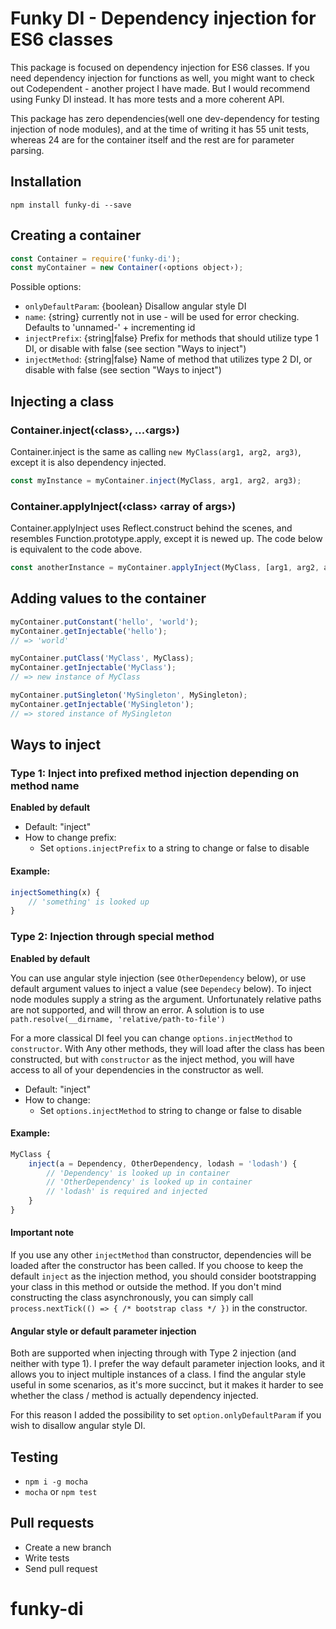 Funky DI - Dependency injection for ES6 classes
===============================================

This package is focused on dependency injection for
ES6 classes. If you need dependency injection for
functions as well, you might want to check out
Codependent - another project I have made.
But I would recommend using Funky DI instead.
It has more tests and a more coherent API.

This package has zero dependencies(well one dev-dependency
for testing injection of node modules), and at the time
of writing it has 55 unit tests, whereas 24 are for the
container itself and the rest are for parameter parsing.

Installation
------------

`npm install funky-di --save`

Creating a container
--------------------

```javascript
const Container = require('funky-di');
const myContainer = new Container(‹options object›);
```

Possible options:
* `onlyDefaultParam`: {boolean} Disallow angular style DI
* `name`: {string} currently not in use - will be used for error checking. Defaults to 'unnamed-' + incrementing id
* `injectPrefix`: {string|false} Prefix for methods that should utilize type 1 DI, or disable with false (see section "Ways to inject")
* `injectMethod`: {string|false} Name of method that utilizes type 2 DI, or disable with false (see section "Ways to inject")

Injecting a class
-----------------

### Container.inject(‹class›, ...‹args›)

Container.inject is the same as calling `new MyClass(arg1, arg2, arg3)`,
except it is also dependency injected.

```javascript
const myInstance = myContainer.inject(MyClass, arg1, arg2, arg3);
```

### Container.applyInject(‹class› ‹array of args›)

Container.applyInject uses Reflect.construct behind the scenes,
and resembles Function.prototype.apply, except it is newed up.
The code below is equivalent to the code above.

```javascript
const anotherInstance = myContainer.applyInject(MyClass, [arg1, arg2, arg3]);
```

Adding values to the container
------------------------------

```javascript
myContainer.putConstant('hello', 'world');
myContainer.getInjectable('hello');
// => 'world'

myContainer.putClass('MyClass', MyClass);
myContainer.getInjectable('MyClass');
// => new instance of MyClass

myContainer.putSingleton('MySingleton', MySingleton);
myContainer.getInjectable('MySingleton');
// => stored instance of MySingleton
```

Ways to inject
--------------

### Type 1: Inject into prefixed method injection depending on method name

**Enabled by default**

* Default: "inject"
* How to change prefix:
    * Set `options.injectPrefix` to a string to change or false to disable

#### Example:
```javascript
injectSomething(x) {
    // 'something' is looked up
}
```

### Type 2: Injection through special method

**Enabled by default**

You can use angular style injection (see `OtherDependency` below),
or use default argument values to inject a value (see `Dependecy` below).
To inject node modules supply a string as the argument. Unfortunately
relative paths are not supported, and will throw an error.
A solution is to use `path.resolve(__dirname, 'relative/path-to-file')`

For a more classical DI feel you can change `options.injectMethod` to
`constructor`. With Any other methods, they will load after the class
has been constructed, but with `constructor` as the inject method,
you will have access to all of your dependencies in the constructor
as well.

* Default: "inject"
* How to change:
    * Set `options.injectMethod` to string to change or false to disable

#### Example:
```javascript
MyClass {
    inject(a = Dependency, OtherDependency, lodash = 'lodash') {
        // 'Dependency' is looked up in container
        // 'OtherDependency' is looked up in container
        // 'lodash' is required and injected
    }
}
```

#### Important note

If you use any other `injectMethod` than constructor,
dependencies will be loaded after the constructor has been
called. If you choose to keep the default `inject` as the
injection method, you should consider bootstrapping your
class in this method or outside the method. If you don't
mind constructing the class asynchronously, you can simply
call `process.nextTick(() => { /* bootstrap class */ })`
in the constructor.

#### Angular style or default parameter injection

Both are supported when injecting through with Type 2
injection (and neither with type 1). I prefer the way
default parameter injection looks, and it allows you
to inject multiple instances of a class. I find
the angular style useful in some scenarios, as it's
more succinct, but it makes it harder to see whether
the class / method is actually dependency injected.

For this reason I added the possibility to set
`option.onlyDefaultParam` if you wish to disallow
angular style DI.

Testing
-------

* `npm i -g mocha`
* `mocha` or `npm test`

Pull requests
-------------

* Create a new branch
* Write tests
* Send pull request
# funky-di

